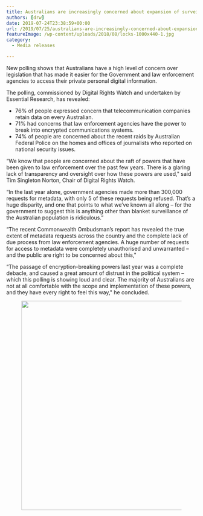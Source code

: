 ```yaml
---
title: Australians are increasingly concerned about expansion of surveillance powers
authors: [drw]
date: 2019-07-24T23:38:59+00:00
url: /2019/07/25/australians-are-increasingly-concerned-about-expansion-of-surveillance-powers/
featureImage: /wp-content/uploads/2018/08/locks-1000x440-1.jpg
category:
  - Media releases

---
```

New polling shows that Australians have a high level of concern over legislation that has made it easier for the Government and law enforcement agencies to access their private personal digital information.

The polling, commissioned by Digital Rights Watch and undertaken by Essential Research, has revealed:

  * 76% of people expressed concern that telecommunication companies retain data on every Australian.
  * 71% had concerns that law enforcement agencies have the power to break into encrypted communications systems.
  * 74% of people are concerned about the recent raids by Australian Federal Police on the homes and offices of journalists who reported on national security issues.

&#8220;We know that people are concerned about the raft of powers that have been given to law enforcement over the past few years. There is a glaring lack of transparency and oversight over how these powers are used," said Tim Singleton Norton, Chair of Digital Rights Watch.

&#8220;In the last year alone, government agencies made more than 300,000 requests for metadata, with only 5 of these requests being refused. That&#8217;s a huge disparity, and one that points to what we&#8217;ve known all along &#8211; for the government to suggest this is anything other than blanket surveillance of the Australian population is ridiculous.&#8221;

&#8220;The recent Commonwealth Ombudsman&#8217;s report has revealed the true extent of metadata requests across the country and the complete lack of due process from law enforcement agencies. A huge number of requests for access to metadata were completely unauthorised and unwarranted &#8211; and the public are right to be concerned about this,"

&#8220;The passage of encryption-breaking powers last year was a complete debacle, and caused a great amount of distrust in the political system &#8211; which this polling is showing loud and clear. The majority of Australians are not at all comfortable with the scope and implementation of these powers, and they have every right to feel this way," he concluded.<figure class="wp-block-image">

<img loading="lazy" decoding="async" width="1024" height="554" src="/wp-content/uploads/2019/07/Screen-Shot-2019-07-25-at-9.37.51-am-1024x554.png" alt="" class="wp-image-1720" srcset="/wp-content/uploads/2019/07/Screen-Shot-2019-07-25-at-9.37.51-am-1024x554.png 1024w, /wp-content/uploads/2019/07/Screen-Shot-2019-07-25-at-9.37.51-am-300x162.png 300w, /wp-content/uploads/2019/07/Screen-Shot-2019-07-25-at-9.37.51-am-768x415.png 768w, /wp-content/uploads/2019/07/Screen-Shot-2019-07-25-at-9.37.51-am-1536x831.png 1536w, /wp-content/uploads/2019/07/Screen-Shot-2019-07-25-at-9.37.51-am.png 1830w" sizes="(max-width: 1024px) 100vw, 1024px" /> </figure>
